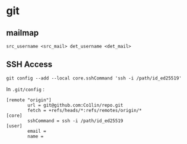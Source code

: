 # git

## mailmap

```shell
src_username <src_mail> det_username <det_mail>
```

## SSH Access

```shell
git config --add --local core.sshCommand 'ssh -i /path/id_ed25519'
```

In `.git/config` :

```
[remote "origin"]
        url = git@github.com:Co1lin/repo.git
        fetch = +refs/heads/*:refs/remotes/origin/*
[core]
        sshCommand = ssh -i /path/id_ed25519
[user]
        email = 
        name = 
```

